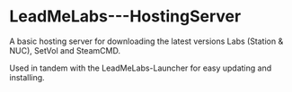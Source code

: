 # LeadMeLabs---HostingServer

A basic hosting server for downloading the latest versions Labs (Station & NUC), SetVol and SteamCMD.

Used in tandem with the LeadMeLabs-Launcher for easy updating and installing.
